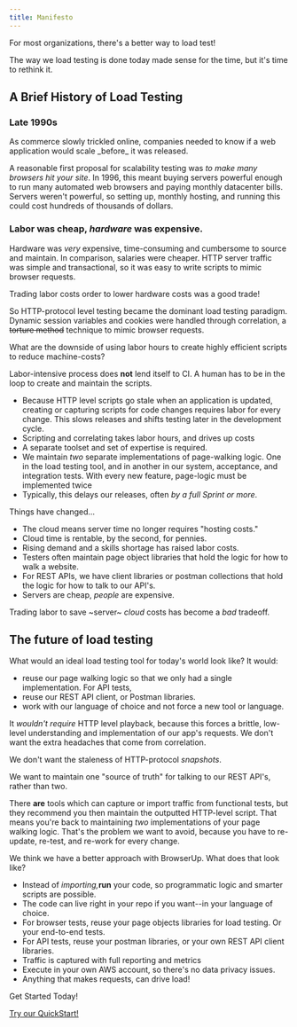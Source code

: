 ```yaml
---
title: Manifesto
---
```


For most organizations, there's a better way to load test!

The way we load testing is done today made sense for the time, but it's time to rethink it.


## A Brief History of Load Testing

<h3>Late 1990s</h3>
As commerce slowly trickled online, companies needed to know if a web application would scale _before_ it was released.

A reasonable first proposal for scalability testing was _to make many browsers hit your site_.
In 1996, this meant buying servers powerful enough to run many automated web browsers and paying monthly datacenter bills.
Servers weren't powerful, so setting up, monthly hosting, and running this could cost hundreds of thousands of dollars.

### Labor was cheap, _hardware_ was expensive.

Hardware was _very_ expensive, time-consuming and cumbersome to source and maintain. In comparison, salaries were cheaper.
HTTP server traffic was simple and transactional, so it was easy to write scripts to mimic browser requests.

Trading labor costs order to lower hardware costs was a good trade!

So HTTP-protocol level testing became the dominant load testing paradigm.
Dynamic session variables and cookies were handled through correlation, a ~~torture method~~ technique to mimic browser requests.

What are the downside of using labor hours to create highly efficient scripts to reduce machine-costs?

Labor-intensive process does __not__ lend itself to CI. A human has to be in the loop to create and maintain the scripts.

* Because HTTP level scripts go stale when an application is updated, creating or capturing scripts for code changes requires labor
for every change. This slows releases and shifts testing later in the development cycle.
* Scripting and correlating takes labor hours, and drives up costs
* A separate toolset and set of expertise is required.
* We maintain *two* separate implementations of page-walking logic. One in the load testing tool, and in another in our system, acceptance, and integration tests.
With every new feature, page-logic must be implemented twice
* Typically, this delays our releases, often *by a full Sprint or more*.

Things have changed...

* The cloud means server time no longer requires "hosting costs."
* Cloud time is rentable, by the second, for pennies.
* Rising demand and a skills shortage has raised labor costs.
* Testers often maintain page object libraries that hold the logic for how to walk a website.
* For REST APIs, we have client libraries or postman collections that hold the logic for how to talk to our API's.
* Servers are cheap, _people_ are expensive.

Trading labor to save ~server~ *cloud* costs has become a _bad_ tradeoff.

## The future of load testing

What would an ideal load testing tool for today's world look like?
It would:
* reuse our page walking logic so that we only had a single implementation. For API tests,
* reuse our REST API client, or Postman libraries.
* work with our language of choice and not force a new tool or language.

It _wouldn't_ *require* HTTP level playback, because this forces a brittle, low-level understanding and implementation of our app's requests.
We don't want the extra headaches that come from correlation.

We don't want the staleness of HTTP-protocol *snapshots*.

We want to maintain one "source of truth" for talking to our REST API's, rather than two.

There __are__ tools which can capture or import traffic from functional tests, but they recommend you then maintain the outputted HTTP-level script.
That means you're back to maintaining *two* implementations of your page walking logic. That's the problem we want to avoid, because
you have to re-update, re-test, and re-work for every change.

We think we have a better approach with BrowserUp. What does that look like?

<ul>
 	<li>Instead of <em>importing,</em><strong>run</strong> your code, so programmatic logic and smarter scripts are possible.</li>
 	<li>The code can live right in your repo if you want--in your language of choice.</li>
  <li>For browser tests, reuse your page objects libraries for load testing. Or your end-to-end tests.</li>
  <li>For API tests, reuse your postman libraries, or your own REST API client libraries.</li>
 	<li>Traffic is captured with full reporting and metrics</li>
 	<li>Execute in your own AWS account, so there's no data privacy issues.</li>
 	<li>Anything that makes requests, can drive load!</li>
</ul>

Get Started Today!

[Try our QuickStart!](quick-start.html)
